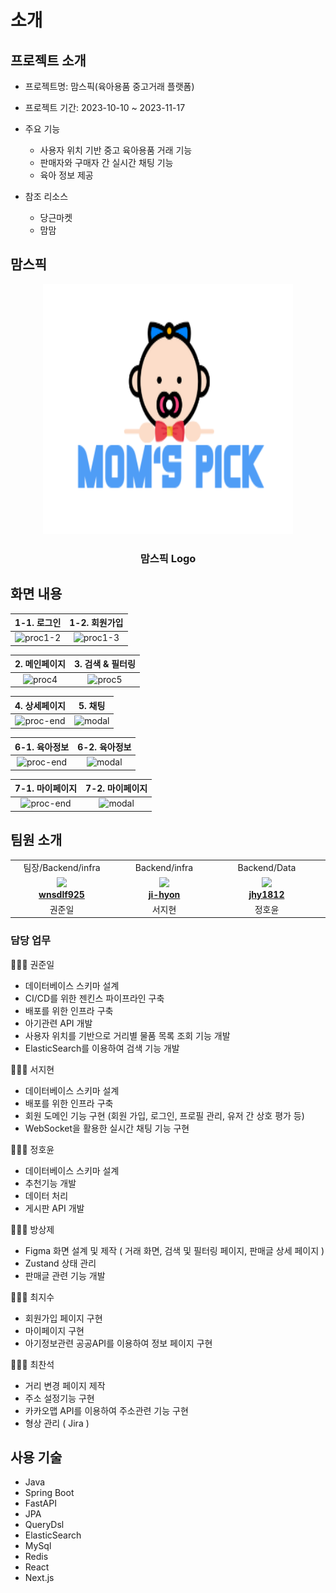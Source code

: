 #  소개

## 프로젝트 소개

- 프로젝트명: 맘스픽(육아용품 중고거래 플랫폼)

- 프로젝트 기간: 2023-10-10 ~ 2023-11-17

- 주요 기능
    - 사용자 위치 기반 중고 육아용품 거래 기능
    - 판매자와 구매자 간 실시간 채팅 기능 
    - 육아 정보 제공 

- 참조 리소스
    - 당근마켓
    - 맘맘
  

## 맘스픽
<div align=center>
  <img src="readme_assets/logo.png" height="400" width="400" />
  <h3>맘스픽 Logo</p>
</div>

## 화면 내용
|1-1. 로그인|1-2. 회원가입|
|:---:|:---:|
|![proc1-2](/readme_assets/C202%20시연%20시나리오_page-0001.jpg)|![proc1-3](/readme_assets/C202%20시연%20시나리오_page-0002.jpg)|


|2. 메인페이지 |3. 검색 & 필터링|
|:---:|:---:|
|![proc4](/readme_assets/C202%20시연%20시나리오_page-0005.jpg)|![proc5](/readme_assets/C202%20시연%20시나리오_page-0006.jpg)|


|4. 상세페이지|5. 채팅|
|:---:|:---:|
|![proc-end](/readme_assets/C202%20시연%20시나리오_page-0007.jpg)|![modal](/readme_assets/C202%20시연%20시나리오_page-0008.jpg)|

|6-1. 육아정보|6-2. 육아정보|
|:---:|:---:|
|![proc-end](/readme_assets/C202%20시연%20시나리오_page-0009.jpg)|![modal](/readme_assets/C202%20시연%20시나리오_page-0010.jpg)|

|7-1. 마이페이지|7-2. 마이페이지|
|:---:|:---:|
|![proc-end](/readme_assets/C202%20시연%20시나리오_page-0011.jpg)|![modal](/readme_assets/C202%20시연%20시나리오_page-0012.jpg)|


## 팀원 소개

<table align="center">
    <tr align="center">
        <td>
            팀장/Backend/infra
        </td>
        <td>
            Backend/infra
        </td>
        <td>
            Backend/Data
        </td>
        <td>
            Frontend
        </td>
        <td>
            Frontend
        </td>
        <td>
            Frontend
        </td>
    </tr>
    <tr align="center">
     <td style="min-width: 150px;">
            <a href="https://github.com/wnsdlf925">
              <img src="https://avatars.githubusercontent.com/u/62425882?v=4" width="200">
              <br />
              <b>wnsdlf925</b>
            </a> 
        </td>
        <td style="min-width: 150px;">
            <a href="https://github.com/ji-hyon">
              <img src="https://avatars.githubusercontent.com/u/120673992?v=4" width="200">
              <br />
              <b>ji-hyon</b>
            </a>
        </td>
         <td style="min-width: 150px;">
            <a href="https://github.com/jhy1812">
              <img src="https://avatars.githubusercontent.com/u/122588619?v=4" width="200">
              <br />
              <b>jhy1812</b>
            </a> 
        </td>
        <td style="min-width: 150px;">
            <a href="https://github.com/JeBread">
              <img src="https://avatars.githubusercontent.com/u/108921478?v=4" width="200">
              <br />
              <b>JeBread</b>
            </a> 
        </td>
        <td style="min-width: 150px;">
            <a href="https://github.com/cjjss11">
              <img src="https://avatars.githubusercontent.com/u/122518199?v=4" width="200">
              <br />
              <b>cjjss11</b>
            </a> 
        </td>
        <td style="min-width: 150px;">
            <a href="https://github.com/ChoiCharles">
              <img src="https://avatars.githubusercontent.com/u/122588654?v=4" width="200">
              <br />
              <b>ChoiCharles</b>
            </a> 
        </td>
    </tr>
    <tr align="center">
        <td>
            권준일
        </td>
        <td>
            서지현
        </td>
        <td>
            정호윤
        </td>
        <td>
            방상제
        </td>
        <td>
            최지수
        </td>
        <td>
            최찬석
        </td>
    </tr>
</table>

### 담당 업무  

🙋🏻‍♂️ 권준일  

- 데이터베이스 스키마 설계
- CI/CD를 위한 젠킨스 파이프라인 구축
- 배포를 위한 인프라 구축
- 아기관련 API 개발
- 사용자 위치를 기반으로 거리별 물품 목록 조회 기능 개발
- ElasticSearch를 이용하여 검색 기능 개발
  
🙋🏻‍♂️ 서지현 

- 데이터베이스 스키마 설계
- 배포를 위한 인프라 구축
- 회원 도메인 기능 구현 (회원 가입, 로그인, 프로필 관리, 유저 간 상호 평가 등)
- WebSocket을 활용한 실시간 채팅 기능 구현

🙋🏻‍♂️ 정호윤  

- 데이터베이스 스키마 설계
- 추천기능 개발
- 데이터 처리
- 게시판 API 개발

🙋🏻‍♂️ 방상제  

- Figma 화면 설계 및 제작 ( 거래 화면, 검색 및 필터링 페이지, 판매글 상세 페이지 )
- Zustand 상태 관리 
- 판매글 관련 기능 개발

🙋🏻‍♂️ 최지수  

- 회원가입 페이지 구현
- 마이페이지 구현
- 아기정보관련 공공API를 이용하여 정보 페이지 구현 

🙋🏻‍♂️ 최찬석  

- 거리 변경 페이지 제작
- 주소 설정기능 구현
- 카카오맵 API를 이용하여 주소관련 기능 구현 
- 형상 관리 ( Jira ) 


## 사용 기술  

- Java
- Spring Boot
- FastAPI
- JPA
- QueryDsl
- ElasticSearch
- MySql
- Redis
- React
- Next.js
 
